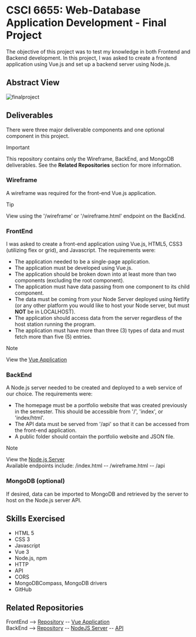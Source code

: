 # CSCI 6655: Web-Database Application Development - Final Project

The objective of this project was to test my knowledge in both Frontend and Backend development. In this project, I was asked to create a frontend application using Vue.js and set up a backend server using Node.js.

## Abstract View

![finalproject](https://github.com/jpell3/csci-6655-final-exam-server/assets/36427403/17abd431-2291-4724-846e-24b937af2a6b)

## Deliverables
There were three major deliverable components and one optional component in this project.

> [!IMPORTANT]
> This repository contains only the Wireframe, BackEnd, and MongoDB deliverables. See the **Related Repositories** section for more information.


### Wireframe
A wireframe was required for the front-end Vue.js application.

> [!TIP]
> View using the '/wireframe' or '/wireframe.html' endpoint on the BackEnd.

### FrontEnd
I was asked to create a front-end application using Vue.js, HTML5, CSS3 (utilizing flex or grid), and Javascript. The requirements were:  
  - The application needed to be a single-page application.  
  - The application must be developed using Vue.js.  
  - The application should be broken down into at least more than two components (excluding the root component).  
  - The application must have data passing from one component to its child component.  
  - The data must be coming from your Node Server deployed using Netlify (or any other platform you would like to host your Node server, but must **NOT** be in LOCALHOST).  
  - The application should access data from the server regardless of the host station running the program.  
  - The application must have more than three (3) types of data and must fetch more than five (5) entries.  

> [!NOTE]
> View the [Vue Application](https://csci-6655-final-exam-vue.onrender.com)

### BackEnd
A Node.js server needed to be created and deployed to a web service of our choice. The requirements were:  
  - The homepage must be a portfolio website that was created previously in the semester. This should be accessible from '/', 'index', or 'index/html'.  
  - The API data must be served from '/api' so that it can be accessed from the front-end application.  
  - A public folder should contain the portfolio website and JSON file.

> [!NOTE]
> View the [Node.js Server](https://csci-6655-final-exam-server.onrender.com)  
> Available endpoints include: /index.html -- /wireframe.html -- /api

### MongoDB (optional)
If desired, data can be imported to MongoDB and retrieved by the server to host on the Node.js server API.

## Skills Exercised
- HTML 5
- CSS 3
- Javascript
- Vue 3
- Node.js, npm
- HTTP
- API
- CORS
- MongoDBCompass, MongoDB drivers
- GitHub

## Related Repositories
FrontEnd --> [Repository](https://github.com/jpell3/csci-6655-final-exam-vue) -- [Vue Application](https://csci-6655-final-exam-vue.onrender.com)  
BackEnd --> [Repository](https://github.com/jpell3/csci-6655-final-exam-server) -- [NodeJS Server](https://csci-6655-final-exam-server.onrender.com) -- [API](https://csci-6655-final-exam-server.onrender.com/api)
